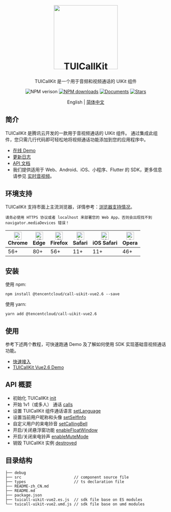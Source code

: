 <p align="center">
  <a href="https://trtc.io/">
    <img width="200" src="https://web.sdk.qcloud.com/trtc/webrtc/assets/trtc.io-logo.png">
  </a>
</p>

<h1 align="center" style="margin-top: -40px">TUICallKit</h1>

<div align="center">
TUICallKit 是一个用于音频和视频通话的 UIKit 组件

<br>

![NPM verison](https://img.shields.io/npm/v/@tencentcloud/call-uikit-vue2.6) [![NPM downloads](https://img.shields.io/npm/dw/@tencentcloud/call-uikit-vue2.6)](https://www.npmjs.com/package/@tencentcloud/call-uikit-vue2.6) [![Documents](https://img.shields.io/badge/-Documents-blue)](https://cloud.tencent.com/document/product/647/81015) [![Stars](https://img.shields.io/github/stars/tencentyun/TUICallKit?style=social)](https://github.com/tencentyun/TUICallKit)

</div>

<div align="center"> English | <a href="https://github.com/tencentyun/TUICallKit/tree/main/Web/call-engine-demo-vue3" target="_blank"> 简体中文</a> </div>


## 简介
TUICallKit 是腾讯云开发的一款用于音视频通话的 UIKit 组件。 通过集成此组件，您只需几行代码即可轻松地将视频通话功能添加到您的应用程序中。

- [在线 Demo](https://rtcube.cloud.tencent.com/prerelease/component/experience-center/index.html#/detail?scene=callkit)
- [更新日志](https://cloud.tencent.com/document/product/647/80930)
- [API 文档](https://cloud.tencent.com/document/product/647/81015)
- 我们提供适用于 Web、Android、iOS、小程序、Flutter 的 SDK，更多信息请参见 [实时音视频](https://cloud.tencent.com/document/product/647/78742)。


## 环境支持
TUICallKit 支持市面上主流浏览器，详情参考：[浏览器支持情况](https://web.sdk.qcloud.com/trtc/webrtc/v5/doc/zh-cn/tutorial-05-info-browser.html)。

```text
请务必使用 HTTPS 协议或者 localhost 来部署您的 Web App，否则会出现找不到 navigator.mediaDevices 错误！
```

| [<img src="https://web.sdk.qcloud.com/trtc/webrtc/assets/logo/chrome_48x48.png" alt="Chrome" width="24px" height="24px" />](http://godban.github.io/browsers-support-badges/)<br/>Chrome | [<img src="https://web.sdk.qcloud.com/trtc/webrtc/assets/logo/edge_48x48.png" alt="IE / Edge" width="24px" height="24px" />](http://godban.github.io/browsers-support-badges/)<br/> Edge | [<img src="https://web.sdk.qcloud.com/trtc/webrtc/assets/logo/firefox_48x48.png" alt="Firefox" width="24px" height="24px" />](http://godban.github.io/browsers-support-badges/)<br/>Firefox | [<img src="https://web.sdk.qcloud.com/trtc/webrtc/assets/logo/safari_48x48.png" alt="Safari" width="24px" height="24px" />](http://godban.github.io/browsers-support-badges/)<br/>Safari | [<img src="https://web.sdk.qcloud.com/trtc/webrtc/assets/logo/safari-ios_48x48.png" alt="iOS Safari" width="24px" height="24px" />](http://godban.github.io/browsers-support-badges/)<br/>iOS Safari | [<img src="https://web.sdk.qcloud.com/trtc/webrtc/assets/logo/opera_48x48.png" alt="Opera" width="24px" height="24px" />](http://godban.github.io/browsers-support-badges/)<br/>Opera |
| --------- | --------- | --------- | --------- | --------- | --------- |
| 56+ | 80+ | 56+ | 11+ | 11+ | 46+ |


## 安装
使用 npm:
```
npm install @tencentcloud/call-uikit-vue2.6 --save
```

使用 yarn:
```
yarn add @tencentcloud/call-uikit-vue2.6
```



## 使用
参考下述两个教程，可快速跑通 Demo 及了解如何使用 SDK 实现基础音视频通话功能。

- [快速接入](https://cloud.tencent.com/document/product/647/78731)
- [TUICallKit Vue2.6 Demo](https://github.com/tencentyun/TUICallKit/tree/main/Web/basic-vue2.6)


## API 概要
  - 初始化 TUICallKit [init](https://cloud.tencent.com/document/product/647/81015#init)
  - 开始 1v1（或多人） 通话 [calls](https://cloud.tencent.com/document/product/647/81015#calls)
  - 设置 TUICallKit 组件通话语言 [setLanguage](https://cloud.tencent.com/document/product/647/81015#setlanguage)
  - 设置当前用户昵称和头像 [setSelfInfo](https://cloud.tencent.com/document/product/647/81015#setselfinfo)
  - 自定义用户的来电铃音 [setCallingBell](https://cloud.tencent.com/document/product/647/81015#setcallingbell)
  - 开启/关闭悬浮窗功能 [enableFloatWindow](https://cloud.tencent.com/document/product/647/81015#enablefloatwindow)
  - 开启/关闭来电铃声 [enableMuteMode](https://cloud.tencent.com/document/product/647/81015#enablemutemode)
  - 销毁 TUICallKit 实例 [destroyed](https://cloud.tencent.com/document/product/647/81015#destroyed)


## 目录结构
```
├── debug
├── src                       // component source file
├── types                     // ts declaration file
├── README-zh_CN.md
├── README.md
├── package.json
├── tuicall-uikit-vue2.es.js  // sdk file base on ES modules
└── tuicall-uikit-vue2.umd.js // sdk file base on umd modules
```

